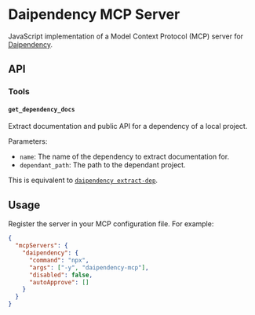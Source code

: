 # Daipendency MCP Server

JavaScript implementation of a Model Context Protocol (MCP) server for [Daipendency](https://github.com/daipendency/daipendency).

## API

### Tools

#### `get_dependency_docs`

Extract documentation and public API for a dependency of a local project.

Parameters:

- `name`: The name of the dependency to extract documentation for.
- `dependant_path`: The path to the dependant project.

This is equivalent to [`daipendency extract-dep`](https://github.com/daipendency/daipendency#daipendency-extract-dep-extract-the-documentation-of-a-dependency).

## Usage

Register the server in your MCP configuration file. For example:

```json
{
  "mcpServers": {
    "daipendency": {
      "command": "npx",
      "args": ["-y", "daipendency-mcp"],
      "disabled": false,
      "autoApprove": []
    }
  }
}
```
